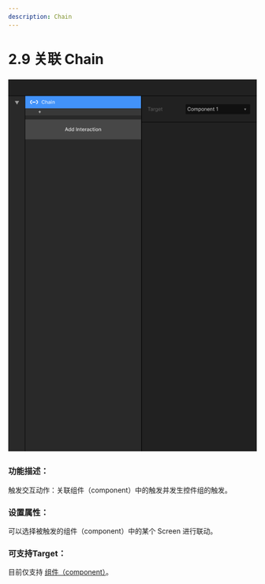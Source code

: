 ```yaml
---
description: Chain
---
```


# 2.9 关联 Chain

### ![](../../.gitbook/assets/Chain.png)

### 功能描述：

触发交互动作：关联组件（component）中的触发并发生控件组的触发。



### 设置属性：

可以选择被触发的组件（component）中的某个 Screen 进行联动。



### 可支持Target：

目前仅支持 [组件（component）](../../zu-jian/1.-ke-qian-tao-zu-jian.md)。







